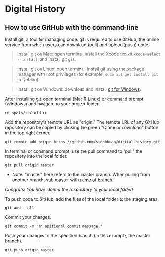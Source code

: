 # Digital History


## How to use GitHub with the command-line

Install git, a tool for managing code. git is required to use GitHub, the online service from which users can download (pull) and upload (push) code. 

> Install git on Mac: open terminal, install the Xcode toolkit `xcode-select --install`, and install git `git`.

> Install git on Linux: open terminal, install git using the package manager with root privilages (for example, `sudo apt-get install git` in Debian).

> Install git on Windows: download and install [git for Windows](https://git-scm.com/downloads). 

After installing git, open terminal (Mac & Linux) or command prompt (Windows) and navigate to your project folder. 

`cd <path/to/folder>`

Add the repository's remote URL as "origin." The remote URL of any GitHub repository can be copied by clicking the green "Clone or download" button in the top right corner.

`git remote add origin https://github.com/stephbuon/digital-history.git`

In terminal or command prompt, use the pull command to "pull" the repository into the local folder. 

`git pull origin master`

 * Note: "master" here refers to the master branch. When pulling from another branch, sub master with [name of branch](https://help.github.com/en/github/collaborating-with-issues-and-pull-requests/about-branches).

_Congrats! You have cloned the respository to your local folder!_

To push code to GitHub, add the files of the local folder to the staging area.

`git add --all`

Commit your changes. 

`git commit -m "an opitional commit message."`

Push your changes to the specified branch (in this example, the master branch). 

`git push origin master`










